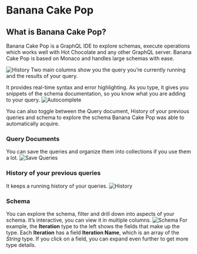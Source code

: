 # Banana Cake Pop

## What is Banana Cake Pop?

Banana Cake Pop is a GraphQL IDE to explore schemas, execute operations which works well with Hot Chocolate and any other GraphQL server. Banana Cake Pop is based on Monaco and handles large schemas with ease.

![History](https://user-images.githubusercontent.com/69863736/126261239-af19bcf0-94e8-4713-a77b-d07104b4b6a2.png)
Two main columns show you the query you’re currently running and the results of your query.

It provides real-time syntax and error highlighting. As you type, it gives you snippets of the schema documentation, so you know what you are adding to your query.
![Autocomplete](https://user-images.githubusercontent.com/69863736/126260768-081e025f-84da-4bf7-88dd-c12001a7c754.png)

You can also toggle between the Query document, History of your previous queries and schema to explore the schema Banana Cake Pop was able to automatically acquire.

### Query Documents
You can save the queries and organize them into collections if you use them a lot.
![Save Queries](https://user-images.githubusercontent.com/69863736/126260586-935061c2-f5c7-4b0f-a173-7b290d043cfd.png)

### History of your previous queries
It keeps a running history of your queries.
![History](https://user-images.githubusercontent.com/69863736/126260685-42f32aa6-2983-4f30-a87a-46d7a410fe16.png)

### Schema
You can explore the schema, filter and drill down into aspects of your schema. It’s interactive, you can view it in multiple columns.
![Schema](https://user-images.githubusercontent.com/69863736/126260653-0ef44844-734c-4ea7-9f0c-f19646b2fec7.png)
For example, the **Iteration** type to the left shows the fields that make up the type. Each **Iteration** has a field **Iteration Name**, which is an array of the *String* type. If you click on a field, you can expand even further to get more type details.
